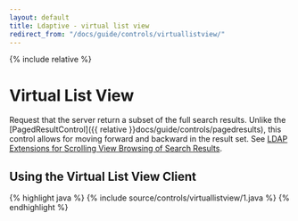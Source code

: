 ```yaml
---
layout: default
title: Ldaptive - virtual list view
redirect_from: "/docs/guide/controls/virtuallistview/"
---
```


{% include relative %}

# Virtual List View

Request that the server return a subset of the full search results. Unlike the [PagedResultControl]({{ relative }}docs/guide/controls/pagedresults), this control allows for moving forward and backward in the result set. See [LDAP Extensions for Scrolling View Browsing of Search Results](http://tools.ietf.org/html/draft-ietf-ldapext-ldapv3-vlv-09).

## Using the Virtual List View Client

{% highlight java %}
{% include source/controls/virtuallistview/1.java %}
{% endhighlight %}
